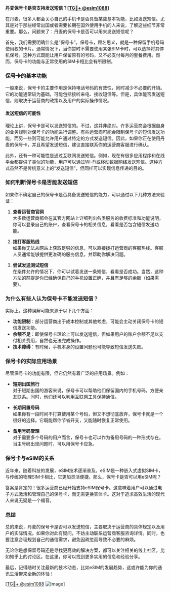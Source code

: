 **丹麦保号卡是否支持发送短信？[[TG💪+ @esim1088](https://t.me/s/esim1088)]**

在丹麦，很多人都会关心自己的手机卡是否具备某些基本功能，比如发送短信。尤其是对于那些经常出国或者需要长期在国外使用手机的人来说，了解这些细节非常重要。那么，问题来了：丹麦的保号卡是否可以用来发送短信呢？

首先，我们需要明确什么是“保号卡”。保号卡，顾名思义，就是一种保留手机号码使用权的卡片。通常情况下，当你暂时不需要使用某张SIM卡时，可以选择将其停机保号。这种方式既能让用户保留原有的号码，又不必支付每月的套餐费用。然而，保号卡的功能与正常使用的SIM卡相比会有所限制。

### **保号卡的基本功能**
一般来说，保号卡的主要作用是保持电话号码的有效性，同时减少不必要的开销。它的功能通常较为基础，可能包括接听来电、接收短信等。但是，具体能否发送短信，则取决于运营商的政策以及用户的实际操作情况。

#### **发送短信的可能性**
理论上讲，保号卡是可以发送短信的。不过，这并非绝对。许多运营商会根据自身的业务规则对保号卡的功能进行调整。有些运营商可能会限制保号卡的短信发送功能，而另一些则可能允许用户通过特定的方式发送短信。因此，如果你正在使用丹麦的保号卡，并且希望发送短信，建议直接联系你的运营商客服进行确认。

此外，还有一种可能性是通过互联网发送短信。例如，现在有很多应用程序和在线平台都提供了类似的功能，用户可以通过Wi-Fi或移动数据网络发送短信。这种方式虽然不是传统意义上的“发送短信”，但同样可以实现信息传递的目的。

### **如何判断保号卡是否能发送短信**
如果你不确定自己的保号卡是否具备发送短信的能力，可以通过以下几种方法来验证：

1. **查看运营商官网**  
   大多数运营商都会在其官方网站上详细列出各类服务的收费标准和功能说明。你可以登录自己的账户，查看保号卡的相关信息，看看是否包含短信发送功能。

2. **拨打客服热线**  
   如果你无法从网站上获取足够的信息，可以直接拨打运营商的客服热线。客服人员通常能够提供更准确的服务信息，并帮助你解决问题。

3. **尝试发送测试短信**  
   在条件允许的情况下，你可以试着发送一条短信，看看是否成功。当然，这种方法的前提是你已经确保自己的手机设置正确，并且有足够的余额（如果需要）。

### **为什么有些人认为保号卡不能发送短信？**
实际上，这种误解可能来源于以下几个方面：

- **功能限制**：部分运营商出于成本控制或其他考虑，可能会主动关闭保号卡的短信发送功能。
- **余额不足**：即使保号卡理论上可以发送短信，但如果用户的账户余额不足以支付相关费用，自然也无法完成操作。
- **技术障碍**：有时候，手机本身的设置问题也可能导致短信发送失败。

### **保号卡的实际应用场景**
尽管保号卡的功能有限，但它仍然有着广泛的应用场景。例如：

- **短期出国旅行**  
  对于短期出国的游客来说，保号卡可以帮助他们保留国内的手机号码，方便亲友联系。同时，他们还可以利用互联网工具保持通信。

- **长期闲置号码**  
  如果你有一段时间不打算使用某个号码，但又不想彻底放弃，保号卡就是一个很好的选择。它既能帮你节省开支，又能随时恢复正常使用。

- **备用号码管理**  
  对于需要多个号码的用户而言，保号卡也可以作为备用号码的一种形式存在。当主号码出现问题时，可以用保号卡应急。

### **保号卡与eSIM的关系**
近年来，随着科技的发展，eSIM技术逐渐普及。eSIM是一种嵌入式虚拟SIM卡，与传统的物理SIM卡相比，它更加灵活便捷。那么，保号卡是否可以用eSIM呢？

答案是肯定的！很多运营商已经开始支持eSIM保号卡。这意味着用户可以通过电子方式激活和管理自己的保号卡，而无需更换实体卡。这对于追求高效生活的现代人来说无疑是一个福音。

### **总结**
总的来说，丹麦的保号卡是否可以发送短信，主要取决于运营商的具体规定以及用户的实际情况。如果你对此有疑问，不妨主动联系运营商客服咨询详情。同时，也要注意合理规划自己的通信需求，避免因疏忽而导致不必要的麻烦。

无论你是想保留号码还是寻找更高效的解决方案，都可以关注相关的线上社区，比如知乎上的讨论区。在这里，你可以找到更多实用的信息和经验分享。

最后，记得随时关注最新的技术动态，比如eSIM的发展趋势，这或许能为你的通讯生活带来全新的体验！

[[TG💪+ @esim1088](https://t.me/s/esim1088) ![Image](https://i.postimg.cc/4NQfJmqS/Snipaste-2025-05-13-00-14-12.png)]